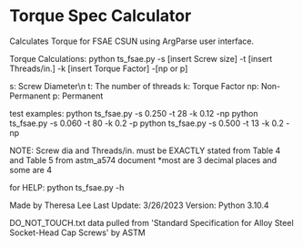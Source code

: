 # Torque Spec Calculator
 Calculates Torque for FSAE CSUN using ArgParse user interface.

 Torque Calculations:
 python ts_fsae.py -s [insert Screw size] -t [insert Threads/in.] -k [insert Torque Factor] -[np or p]

 s: Screw Diameter\n
 t: The number of threads
 k: Torque Factor
 np: Non-Permanent
 p: Permanent


 test examples:
 python ts_fsae.py -s 0.250 -t 28 -k 0.12 -np
 python ts_fsae.py -s 0.060 -t 80 -k 0.2 -p
 python ts_fsae.py -s 0.500 -t 13 -k 0.2 -np

 NOTE:
 Screw dia and Threads/in. must be EXACTLY stated from
 Table 4 and Table 5 from astm_a574 document
 *most are 3 decimal places and some are 4

 for HELP:
 python ts_fsae.py -h

Made by Theresa Lee
Last Update: 3/26/2023
Version: Python 3.10.4


DO_NOT_TOUCH.txt data pulled from
'Standard Specification for Alloy Steel Socket-Head Cap Screws' by ASTM

